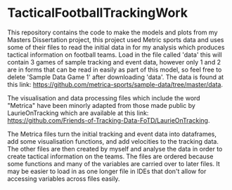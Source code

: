 # TacticalFootballTrackingWork
This repository contains the code to make the models and plots from my Masters Dissertation project, this project used Metric sports data and uses some of their files to read the initial data in for my analysis which produces tactical information on football teams. Load in the file called 'data' this will contain 3 games of sample tracking and event data, however only 1 and 2 are in forms that can be read in easily as part of this model, so feel free to delete 'Sample Data Game 1' after downloading 'data'.
The data is found at this link: https://github.com/metrica-sports/sample-data/tree/master/data.

The visualisation and data processing files which include the word "Metrica" have been minorly adapted from those made public by LaurieOnTracking which are available at this link: https://github.com/Friends-of-Tracking-Data-FoTD/LaurieOnTracking.

The Metrica files turn the initial tracking and event data into dataframes, add some visualisation functions, and add velocities to the tracking data.
The other files are then created by myself and analyse the data in order to create tactical information on the teams. The files are ordered because some functions and many of the variables are carried over to later files. It may be easier to load in as one longer file in IDEs that don't allow for accessing variables across files easily.
